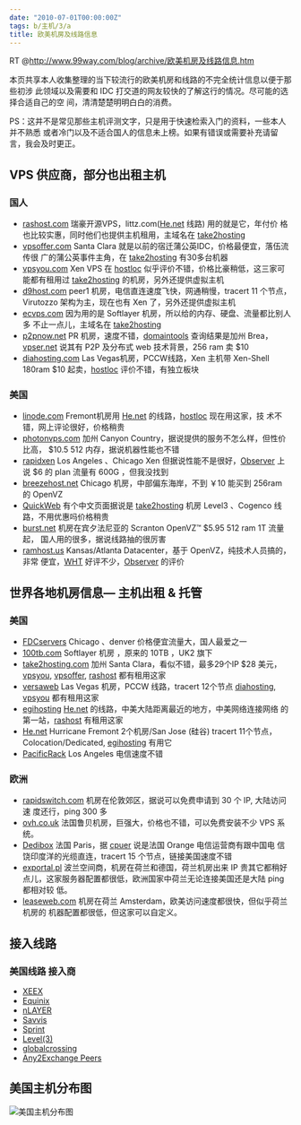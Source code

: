 ```yaml
---
date: "2010-07-01T00:00:00Z"
tags: b/主机/3/a
title: 欧美机房及线路信息
---
```


RT @<http://www.99way.com/blog/archive/欧美机房及线路信息.htm>

本页共享本人收集整理的当下较流行的欧美机房和线路的不完全统计信息以便于那些初涉
此领域以及需要和 IDC 打交道的网友较快的了解这行的情况。尽可能的选择合适自己的空
间，清清楚楚明明白白的消费。

PS：这并不是常见那些主机评测文字，只是用于快速检索入门的资料，一些本人并不熟悉
或者冷门以及不适合国人的信息未上榜。如果有错误或需要补充请留言，我会及时更正。

## VPS 供应商，部分也出租主机

### 国人

* [rashost.com][1] 瑞豪开源VPS，littz.com([He.net][2] 线路) 用的就是它，年付价
  格也比较实惠，同时他们也提供主机租用，主域名在 [take2hosting][3]
* [vpsoffer.com][4] Santa Clara 就是以前的宿迁蒲公英IDC，价格最便宜，落伍流传很
  广的蒲公英事件主角，在 [take2hosting][3] 有30多台机器
* [vpsyou.com][6] Xen VPS 在 [hostloc][7] 似乎评价不错，价格比豪稍低，这三家可
  能都有租用过 [take2hosting][3] 的机房，另外还提供虚拟主机
* [d9host.com][9] peer1 机房，电信直连速度飞快，网通稍慢，tracert 11 个节点，
  Virutozzo 架构为主，现在也有 Xen 了，另外还提供虚拟主机
* [ecvps.com][10] 因为用的是 Softlayer 机房，所以给的内存、硬盘、流量都比别人多
  不止一点儿，主域名在 [take2hosting][3]
* [p2pnow.net][12] PR 机房，速度不错，[domaintools][13] 查询结果是加州 Brea，
  [vpser.net][14] 说其有 P2P 及分布式 web 技术背景，256 ram 卖 $10
* [diahosting.com][15] Las Vegas机房，PCCW线路，Xen 主机带 Xen-Shell 180ram $10
  起卖，[hostloc][16] 评价不错，有独立板块

### 美国

* [linode.com][17] Fremont机房用 [He.net][2] 的线路，[hostloc][7] 现在用这家，技
  术不错，网上评论很好，价格稍贵
* [photonvps.com][18] 加州 Canyon Country，据说提供的服务不怎么样，但性价比高，
  $10.5 512 内存，据说机器性能也不错
* [rapidxen][19] Los Angeles 、Chicago Xen 但据说性能不是很好，[Observer][20]
  上说 $6 的 plan 流量有 600G ，但我没找到
* [breezehost.net][21] Chicago 机房，中部偏东海岸，不到 ￥10 能买到 256ram 的
  OpenVZ
* [QuickWeb][22] 有个中文页面据说是 [take2hosting][3] 机房 Level3 、Cogenco 线
  路，不用优惠吗价格稍贵
* [burst.net][23] 机房在宾夕法尼亚的 Scranton OpenVZ™ $5.95 512 ram 1T 流量起，
  国人用的很多，据说线路抽的很厉害
* [ramhost.us][24] Kansas/Atlanta Datacenter，基于 OpenVZ，纯技术人员搞的，非常
  便宜，[WHT][25] 好评不少，[Observer][26] 的评价

## 世界各地机房信息— 主机出租 & 托管

### 美国
* [FDCservers][27] Chicago 、denver 价格便宜流量大，国人最爱之一
* [100tb.com][28] Softlayer 机房 ，原来的 10TB ，UK2 旗下
* [take2hosting.com][29] 加州 Santa Clara，看似不错，最多29个IP $28 美元，
  [vpsyou][6], [vpsoffer][4], [rashost][1] 都有租用这家
* [versaweb][30] Las Vegas 机房，PCCW 线路，tracert 12个节点 [diahosting][15],
  [vpsyou][6] 都有租用这家
* [egihosting][31] [He.net][2] 的线路，中美大陆距离最近的地方，中美网络连接网络
  的第一站，[rashost][1] 有租用这家
* [He.net][2] Hurricane Fremont 2个机房/San Jose (硅谷) tracert 11个节点，
  Colocation/Dedicated, [egihosting][31] 有用它
* [PacificRack][32] Los Angeles 电信速度不错

### 欧洲
* [rapidswitch.com][33] 机房在伦敦郊区，据说可以免费申请到 30 个 IP, 大陆访问速
  度还行，ping 300 多
* [ovh.co.uk][34] 法国鲁贝机房，巨强大，价格也不错，可以免费安装不少 VPS 系统。
* [Dedibox][35] 法国 Paris，据 [cpuer][36] 说是法国 Orange 电信运营商有跟中国电
  信饶印度洋的光缆直连，tracert 15 个节点，链接美国速度不错
* [exportal.pl][37] 波兰空间商，机房在荷兰和德国，荷兰机房出来 IP 贵其它都稍好
  点儿，这家服务器配置都很低，欧洲国家中荷兰无论连接美国还是大陆 ping 都相对较
  低。
* [leaseweb.com][38] 机房在荷兰 Amsterdam，欧美访问速度都很快，但似乎荷兰机房的
  机器配置都很低，但这家可以自定义。

## 接入线路

### 美国线路 接入商
* [XEEX](http://www.xeex.com/)
* [Equinix](http://www.equinix.com/)
* [nLAYER](http://www.nlayer.com/)
* [Savvis](http://www.savvis.net/)
* [Sprint](http://www.sprint.net/)
* [Level(3)](http://www.level3.com/)
* [globalcrossing](http://www.globalcrossing.com/)
* [Any2Exchange Peers](http://www.crgwest.com/)

## 美国主机分布图

![](https://blog.du1ab.org/2010/07/0510223X200.jpg "美国主机分布图")

[1]: http://www.rashost.com/
[2]: http://he.net/
[3]: https://www.take2hosting.com/
[4]: http://vpsoffer.com/
[6]: http://www.vpsyou.com/
[7]: http://www.hostloc.com/
[9]: http://d9host.com/
[10]: http://cn.ecvps.com/
[12]: http://www.p2pnow.net/
[13]: http://whois.domaintools.com/75.119.223.56
[14]: http://www.vpser.net/coupons/p2pnow-fatkunew.html
[15]: https://www.diahosting.com/
[16]: http://www.hostloc.com/
[17]: http://www.linode.com/
[18]: http://photonvps.com/
[19]: http://www.rapidxen.net/
[20]: http://obmem.com/?p=256 "网络评论"
[21]: http://breezehost.net/virtual-private-servers/
[22]: http://quickweb.co.nz/chinese
[23]: https://www.burst.net/
[24]: http://www.ramhost.us/
[25]: http://www.webhostingtalk.com/
[26]: http://obmem.com/?p=251
[27]: http://www.fdcservers.net/
[28]: http://100tb.com/
[29]: https://www.take2hosting.com/
[30]: http://versaweb.com/
[31]: http://www.egihosting.com/
[32]: http://www.pacificrack.com/
[33]: http://www.rapidswitch.com/
[34]: http://ovh.co.uk/
[35]: http://www.dedibox.fr/services/service_dns_integral.html#dns
[36]: http://www.hostloc.com/space-uid-1.html
[37]: http://exportal.pl/dedicated.php
[38]: http://www.leaseweb.com/
